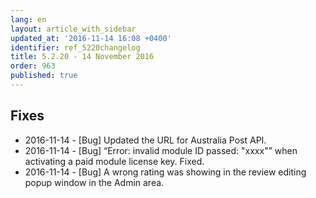 ```yaml
---
lang: en
layout: article_with_sidebar
updated_at: '2016-11-14 16:08 +0400'
identifier: ref_5220changelog
title: 5.2.20 - 14 November 2016
order: 963
published: true
---
```

## Fixes
* 2016-11-14 - [Bug] Updated the URL for Australia Post API.
* 2016-11-14 - [Bug] “Error: invalid module ID passed: "xxxx"” when activating a paid module license key. Fixed.
* 2016-11-14 - [Bug] A wrong rating was showing in the review editing popup window in the Admin area.


